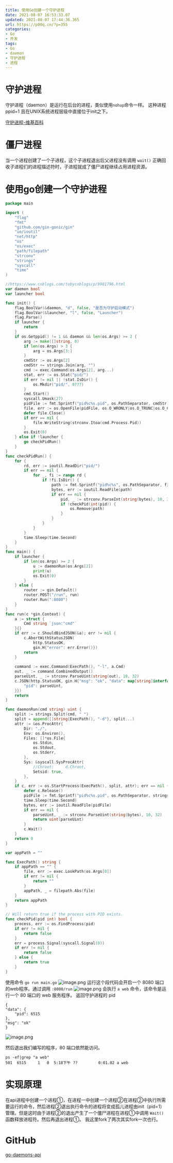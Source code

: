 ```yaml
---
title: 使用Go创建一个守护进程
date: 2021-08-07 16:53:33.07
updated: 2021-08-07 17:44:36.365
url: https://p00q.cn/?p=355
categories: 
- Go
- 开发
tags: 
- Go
- daemon
- 守护进程
- 进程
---
```


# 守护进程

守护进程（daemon）是运行在后台的进程，类似使用`nohup`命令一样。
这种进程 ppid=1 且在UNIX系统进程层级中直接位于init之下。

[守护进程-维基百科](https://zh.wikipedia.org/wiki/%E5%AE%88%E6%8A%A4%E8%BF%9B%E7%A8%8B)

# 僵尸进程

当一个进程创建了一个子进程，这个子进程退出后父进程没有调用 `wait()` 正确回收子进程们的进程描述符时，子进程就成了僵尸进程继续占用进程资源。

# 使用go创建一个守护进程
```GO
package main

import (
	"flag"
	"fmt"
	"github.com/gin-gonic/gin"
	"io/ioutil"
	"net/http"
	"os"
	"os/exec"
	"path/filepath"
	"strconv"
	"strings"
	"syscall"
	"time"
)

//https://www.cnblogs.com/tobycnblogs/p/9981796.html
var daemon bool
var launcher bool

func init() {
	flag.BoolVar(&daemon, "d", false, "是否为守护启动模式")
	flag.BoolVar(&launcher, "l", false, "Launcher")
	flag.Parse()
	if launcher {
		return
	}
	if os.Getppid() != 1 && daemon && len(os.Args) >= 2 {
		arg := make([]string, 0)
		if len(os.Args) > 3 {
			arg = os.Args[3:]
		}
		cmdStr := os.Args[2]
		cmdStr += strings.Join(arg, "")
		cmd := exec.Command(os.Args[2], arg...)
		stat, err := os.Stat("pid/")
		if err != nil || !stat.IsDir() {
			os.Mkdir("pid/", 0777)
		}
		cmd.Start()
		syscall.Umask(27)
		pidFile := fmt.Sprintf("pid%c%s.pid", os.PathSeparator, cmdStr)
		file, err := os.OpenFile(pidFile, os.O_WRONLY|os.O_TRUNC|os.O_CREATE, 0644)
		defer file.Close()
		if err == nil {
			file.WriteString(strconv.Itoa(cmd.Process.Pid))
		}
		os.Exit(0)
	} else if !launcher {
		go checkPidRun()
	}
}
func checkPidRun() {
	for {
		rd, err := ioutil.ReadDir("pid/")
		if err == nil {
			for _, fi := range rd {
				if !fi.IsDir() {
					path := fmt.Sprintf("pid%c%s", os.PathSeparator, fi.Name())
					bytes, err := ioutil.ReadFile(path)
					if err == nil {
						pid, _ := strconv.ParseInt(string(bytes), 10, 32)
						if !checkPid(int(pid)) {
							os.Remove(path)
						}
					}
				}
			}
		}
		time.Sleep(time.Second)
	}
}
func main() {
	if launcher {
		if len(os.Args) >= 2 {
			u := daemonRun(os.Args[2])
			print(u)
			os.Exit(0)
		}
	} else {
		router := gin.Default()
		router.POST("/run", run)
		router.Run(":8080")
	}
}
func run(c *gin.Context) {
	a := struct {
		Cmd string `json:"cmd"`
	}{}
	if err := c.ShouldBindJSON(&a); err != nil {
		c.AbortWithStatusJSON(
			http.StatusOK,
			gin.H{"error": err.Error()})
		return
	}
	
	command := exec.Command(ExecPath(), "-l", a.Cmd)
	out, _ := command.CombinedOutput()
	parseUint, _ := strconv.ParseUint(string(out), 10, 32)
	c.JSON(http.StatusOK, gin.H{"msg": "ok", "data": map[string]interface{}{
		"pid": parseUint,
	}})
	return
}

func daemonRun(cmd string) uint {
	split := strings.Split(cmd, " ")
	split = append([]string{ExecPath(), "-d"}, split...)
	attr := &os.ProcAttr{
		Dir: "./",
		Env: os.Environ(),
		Files: []*os.File{
			os.Stdin,
			os.Stdout,
			os.Stderr,
		},
		Sys: &syscall.SysProcAttr{
			//Chroot:     d.Chroot,
			Setsid: true,
		},
	}
	if c, err := os.StartProcess(ExecPath(), split, attr); err == nil {
		defer c.Release()
		pidFile := fmt.Sprintf("pid%c%s.pid", os.PathSeparator, strings.ReplaceAll(cmd, " ", ""))
		time.Sleep(time.Second)
		bytes, err := ioutil.ReadFile(pidFile)
		if err == nil {
			parseUint, _ := strconv.ParseUint(string(bytes), 10, 32)
			return uint(parseUint)
		}
		c.Wait()
	}
	return 0
}

var appPath = ""

func ExecPath() string {
	if appPath == "" {
		file, err := exec.LookPath(os.Args[0])
		if err != nil {
			return ""
		}
		appPath, _ = filepath.Abs(file)
	}
	return appPath
}

// Will return true if the process with PID exists.
func checkPid(pid int) bool {
	process, err := os.FindProcess(pid)
	if err != nil {
		return false
	}
	err = process.Signal(syscall.Signal(0))
	if err != nil {
		return false
	} else {
		return true
	}
}


```
使用命令 `go run main.go`
![image.png](../res/img/355-1.jpeg)
运行这个段代码会开启一个 8080 端口的web程序。通过调用 `:8080/run` 
![image.png](../res/img/355-2.jpeg)
会执行 `a web` 命令，该命令是运行一个 80 端口的 web 服务程序。
返回守护进程的 pid 

```
{
"data": {
    "pid": 6515
},
"msg": "ok"
}
```
![image.png](../res/img/355-3.jpeg)

然后退出我们编写的程序，80 端口依然能访问。
```
ps -ef|grep "a web"
501  6515     1   0  5:18下午 ??         0:01.02 a web
```
# 实现原理

在api进程中创建一个进程①，在进程一中创建一个进程②在进程②中执行所需要运行的命令，然后进程②退出执行命令的进程将变成孤儿进程由init（pid=1）管理。但是这时由于进程②的退出产生了一个僵尸进程在进程①中调用 `Wait()` 函数释放进程符。然后再退出进程①。
我这里fork了两次其实fork一次也行。

# GitHub
[go-daemons-api](https://github.com/danbai225/go-daemons-api)